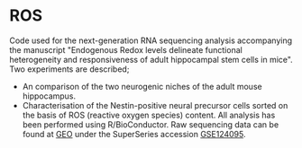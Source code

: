 # ROS
Code used for the next-generation RNA sequencing analysis accompanying the manuscript "Endogenous Redox levels delineate functional heterogeneity and responsiveness of adult hippocampal stem cells in mice".
Two experiments are described; 
* An comparison of the two neurogenic niches of the adult mouse hippocampus.
* Characterisation of the Nestin-positive neural precursor cells sorted on the basis of ROS (reactive oxygen species) content.
All analysis has been performed using R/BioConductor.
Raw sequencing data can be found at [GEO](https://www.ncbi.nlm.nih.gov/geo/) under the SuperSeries accession [GSE124095](https://www.ncbi.nlm.nih.gov/geo/query/acc.cgi?acc=GSE124095).
